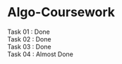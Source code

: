 # Algo-Coursework
Task 01 : Done <br/>
Task 02 : Done <br/>
Task 03 : Done <br/>
Task 04 : Almost Done <br/>

